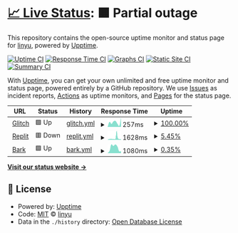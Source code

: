# [📈 Live Status](https://yidasanqian.github.io/uptime): <!--live status--> **🟧 Partial outage**

This repository contains the open-source uptime monitor and status page for [linyu](https://yidasanqian.github.io/), powered by [Upptime](https://github.com/upptime/upptime).

[![Uptime CI](https://github.com/yidasanqian/uptime/workflows/Uptime%20CI/badge.svg)](https://github.com/yidasanqian/uptime/actions?query=workflow%3A%22Uptime+CI%22)
[![Response Time CI](https://github.com/yidasanqian/uptime/workflows/Response%20Time%20CI/badge.svg)](https://github.com/yidasanqian/uptime/actions?query=workflow%3A%22Response+Time+CI%22)
[![Graphs CI](https://github.com/yidasanqian/uptime/workflows/Graphs%20CI/badge.svg)](https://github.com/yidasanqian/uptime/actions?query=workflow%3A%22Graphs+CI%22)
[![Static Site CI](https://github.com/yidasanqian/uptime/workflows/Static%20Site%20CI/badge.svg)](https://github.com/yidasanqian/uptime/actions?query=workflow%3A%22Static+Site+CI%22)
[![Summary CI](https://github.com/yidasanqian/uptime/workflows/Summary%20CI/badge.svg)](https://github.com/yidasanqian/uptime/actions?query=workflow%3A%22Summary+CI%22)

With [Upptime](https://upptime.js.org), you can get your own unlimited and free uptime monitor and status page, powered entirely by a GitHub repository. We use [Issues](https://github.com/yidasanqian/uptime/issues) as incident reports, [Actions](https://github.com/yidasanqian/uptime/actions) as uptime monitors, and [Pages](https://yidasanqian.github.io/uptime) for the status page.

<!--start: status pages-->
<!-- This summary is generated by Upptime (https://github.com/upptime/upptime) -->
<!-- Do not edit this manually, your changes will be overwritten -->
<!-- prettier-ignore -->
| URL | Status | History | Response Time | Uptime |
| --- | ------ | ------- | ------------- | ------ |
| <img alt="" src="https://icons.duckduckgo.com/ip3/chief-outgoing-trowel.glitch.me.ico" height="13"> [Glitch](https://chief-outgoing-trowel.glitch.me) | 🟩 Up | [glitch.yml](https://github.com/yidasanqian/uptime/commits/HEAD/history/glitch.yml) | <details><summary><img alt="Response time graph" src="./graphs/glitch/response-time-week.png" height="20"> 257ms</summary><br><a href="https://yidasanqian.github.io/uptime/history/glitch"><img alt="Response time 1255" src="https://img.shields.io/endpoint?url=https%3A%2F%2Fraw.githubusercontent.com%2Fyidasanqian%2Fuptime%2FHEAD%2Fapi%2Fglitch%2Fresponse-time.json"></a><br><a href="https://yidasanqian.github.io/uptime/history/glitch"><img alt="24-hour response time 494" src="https://img.shields.io/endpoint?url=https%3A%2F%2Fraw.githubusercontent.com%2Fyidasanqian%2Fuptime%2FHEAD%2Fapi%2Fglitch%2Fresponse-time-day.json"></a><br><a href="https://yidasanqian.github.io/uptime/history/glitch"><img alt="7-day response time 257" src="https://img.shields.io/endpoint?url=https%3A%2F%2Fraw.githubusercontent.com%2Fyidasanqian%2Fuptime%2FHEAD%2Fapi%2Fglitch%2Fresponse-time-week.json"></a><br><a href="https://yidasanqian.github.io/uptime/history/glitch"><img alt="30-day response time 253" src="https://img.shields.io/endpoint?url=https%3A%2F%2Fraw.githubusercontent.com%2Fyidasanqian%2Fuptime%2FHEAD%2Fapi%2Fglitch%2Fresponse-time-month.json"></a><br><a href="https://yidasanqian.github.io/uptime/history/glitch"><img alt="1-year response time 1255" src="https://img.shields.io/endpoint?url=https%3A%2F%2Fraw.githubusercontent.com%2Fyidasanqian%2Fuptime%2FHEAD%2Fapi%2Fglitch%2Fresponse-time-year.json"></a></details> | <details><summary><a href="https://yidasanqian.github.io/uptime/history/glitch">100.00%</a></summary><a href="https://yidasanqian.github.io/uptime/history/glitch"><img alt="All-time uptime 59.05%" src="https://img.shields.io/endpoint?url=https%3A%2F%2Fraw.githubusercontent.com%2Fyidasanqian%2Fuptime%2FHEAD%2Fapi%2Fglitch%2Fuptime.json"></a><br><a href="https://yidasanqian.github.io/uptime/history/glitch"><img alt="24-hour uptime 100.00%" src="https://img.shields.io/endpoint?url=https%3A%2F%2Fraw.githubusercontent.com%2Fyidasanqian%2Fuptime%2FHEAD%2Fapi%2Fglitch%2Fuptime-day.json"></a><br><a href="https://yidasanqian.github.io/uptime/history/glitch"><img alt="7-day uptime 100.00%" src="https://img.shields.io/endpoint?url=https%3A%2F%2Fraw.githubusercontent.com%2Fyidasanqian%2Fuptime%2FHEAD%2Fapi%2Fglitch%2Fuptime-week.json"></a><br><a href="https://yidasanqian.github.io/uptime/history/glitch"><img alt="30-day uptime 100.00%" src="https://img.shields.io/endpoint?url=https%3A%2F%2Fraw.githubusercontent.com%2Fyidasanqian%2Fuptime%2FHEAD%2Fapi%2Fglitch%2Fuptime-month.json"></a><br><a href="https://yidasanqian.github.io/uptime/history/glitch"><img alt="1-year uptime 59.05%" src="https://img.shields.io/endpoint?url=https%3A%2F%2Fraw.githubusercontent.com%2Fyidasanqian%2Fuptime%2FHEAD%2Fapi%2Fglitch%2Fuptime-year.json"></a></details>
| <img alt="" src="https://icons.duckduckgo.com/ip3/humminglightgraymoto.yidasanqian.repl.co.ico" height="13"> [Replit](https://HummingLightgrayMoto.yidasanqian.repl.co) | 🟥 Down | [replit.yml](https://github.com/yidasanqian/uptime/commits/HEAD/history/replit.yml) | <details><summary><img alt="Response time graph" src="./graphs/replit/response-time-week.png" height="20"> 1628ms</summary><br><a href="https://yidasanqian.github.io/uptime/history/replit"><img alt="Response time 3311" src="https://img.shields.io/endpoint?url=https%3A%2F%2Fraw.githubusercontent.com%2Fyidasanqian%2Fuptime%2FHEAD%2Fapi%2Freplit%2Fresponse-time.json"></a><br><a href="https://yidasanqian.github.io/uptime/history/replit"><img alt="24-hour response time 815" src="https://img.shields.io/endpoint?url=https%3A%2F%2Fraw.githubusercontent.com%2Fyidasanqian%2Fuptime%2FHEAD%2Fapi%2Freplit%2Fresponse-time-day.json"></a><br><a href="https://yidasanqian.github.io/uptime/history/replit"><img alt="7-day response time 1628" src="https://img.shields.io/endpoint?url=https%3A%2F%2Fraw.githubusercontent.com%2Fyidasanqian%2Fuptime%2FHEAD%2Fapi%2Freplit%2Fresponse-time-week.json"></a><br><a href="https://yidasanqian.github.io/uptime/history/replit"><img alt="30-day response time 2137" src="https://img.shields.io/endpoint?url=https%3A%2F%2Fraw.githubusercontent.com%2Fyidasanqian%2Fuptime%2FHEAD%2Fapi%2Freplit%2Fresponse-time-month.json"></a><br><a href="https://yidasanqian.github.io/uptime/history/replit"><img alt="1-year response time 3311" src="https://img.shields.io/endpoint?url=https%3A%2F%2Fraw.githubusercontent.com%2Fyidasanqian%2Fuptime%2FHEAD%2Fapi%2Freplit%2Fresponse-time-year.json"></a></details> | <details><summary><a href="https://yidasanqian.github.io/uptime/history/replit">5.45%</a></summary><a href="https://yidasanqian.github.io/uptime/history/replit"><img alt="All-time uptime 34.10%" src="https://img.shields.io/endpoint?url=https%3A%2F%2Fraw.githubusercontent.com%2Fyidasanqian%2Fuptime%2FHEAD%2Fapi%2Freplit%2Fuptime.json"></a><br><a href="https://yidasanqian.github.io/uptime/history/replit"><img alt="24-hour uptime 35.80%" src="https://img.shields.io/endpoint?url=https%3A%2F%2Fraw.githubusercontent.com%2Fyidasanqian%2Fuptime%2FHEAD%2Fapi%2Freplit%2Fuptime-day.json"></a><br><a href="https://yidasanqian.github.io/uptime/history/replit"><img alt="7-day uptime 5.45%" src="https://img.shields.io/endpoint?url=https%3A%2F%2Fraw.githubusercontent.com%2Fyidasanqian%2Fuptime%2FHEAD%2Fapi%2Freplit%2Fuptime-week.json"></a><br><a href="https://yidasanqian.github.io/uptime/history/replit"><img alt="30-day uptime 51.29%" src="https://img.shields.io/endpoint?url=https%3A%2F%2Fraw.githubusercontent.com%2Fyidasanqian%2Fuptime%2FHEAD%2Fapi%2Freplit%2Fuptime-month.json"></a><br><a href="https://yidasanqian.github.io/uptime/history/replit"><img alt="1-year uptime 34.10%" src="https://img.shields.io/endpoint?url=https%3A%2F%2Fraw.githubusercontent.com%2Fyidasanqian%2Fuptime%2FHEAD%2Fapi%2Freplit%2Fuptime-year.json"></a></details>
| <img alt="" src="https://icons.duckduckgo.com/ip3/z87zvy-8080.csb.app.ico" height="13"> [Bark](https://z87zvy-8080.csb.app) | 🟩 Up | [bark.yml](https://github.com/yidasanqian/uptime/commits/HEAD/history/bark.yml) | <details><summary><img alt="Response time graph" src="./graphs/bark/response-time-week.png" height="20"> 1080ms</summary><br><a href="https://yidasanqian.github.io/uptime/history/bark"><img alt="Response time 850" src="https://img.shields.io/endpoint?url=https%3A%2F%2Fraw.githubusercontent.com%2Fyidasanqian%2Fuptime%2FHEAD%2Fapi%2Fbark%2Fresponse-time.json"></a><br><a href="https://yidasanqian.github.io/uptime/history/bark"><img alt="24-hour response time 387" src="https://img.shields.io/endpoint?url=https%3A%2F%2Fraw.githubusercontent.com%2Fyidasanqian%2Fuptime%2FHEAD%2Fapi%2Fbark%2Fresponse-time-day.json"></a><br><a href="https://yidasanqian.github.io/uptime/history/bark"><img alt="7-day response time 1080" src="https://img.shields.io/endpoint?url=https%3A%2F%2Fraw.githubusercontent.com%2Fyidasanqian%2Fuptime%2FHEAD%2Fapi%2Fbark%2Fresponse-time-week.json"></a><br><a href="https://yidasanqian.github.io/uptime/history/bark"><img alt="30-day response time 750" src="https://img.shields.io/endpoint?url=https%3A%2F%2Fraw.githubusercontent.com%2Fyidasanqian%2Fuptime%2FHEAD%2Fapi%2Fbark%2Fresponse-time-month.json"></a><br><a href="https://yidasanqian.github.io/uptime/history/bark"><img alt="1-year response time 850" src="https://img.shields.io/endpoint?url=https%3A%2F%2Fraw.githubusercontent.com%2Fyidasanqian%2Fuptime%2FHEAD%2Fapi%2Fbark%2Fresponse-time-year.json"></a></details> | <details><summary><a href="https://yidasanqian.github.io/uptime/history/bark">0.35%</a></summary><a href="https://yidasanqian.github.io/uptime/history/bark"><img alt="All-time uptime 24.07%" src="https://img.shields.io/endpoint?url=https%3A%2F%2Fraw.githubusercontent.com%2Fyidasanqian%2Fuptime%2FHEAD%2Fapi%2Fbark%2Fuptime.json"></a><br><a href="https://yidasanqian.github.io/uptime/history/bark"><img alt="24-hour uptime 2.47%" src="https://img.shields.io/endpoint?url=https%3A%2F%2Fraw.githubusercontent.com%2Fyidasanqian%2Fuptime%2FHEAD%2Fapi%2Fbark%2Fuptime-day.json"></a><br><a href="https://yidasanqian.github.io/uptime/history/bark"><img alt="7-day uptime 0.35%" src="https://img.shields.io/endpoint?url=https%3A%2F%2Fraw.githubusercontent.com%2Fyidasanqian%2Fuptime%2FHEAD%2Fapi%2Fbark%2Fuptime-week.json"></a><br><a href="https://yidasanqian.github.io/uptime/history/bark"><img alt="30-day uptime 16.49%" src="https://img.shields.io/endpoint?url=https%3A%2F%2Fraw.githubusercontent.com%2Fyidasanqian%2Fuptime%2FHEAD%2Fapi%2Fbark%2Fuptime-month.json"></a><br><a href="https://yidasanqian.github.io/uptime/history/bark"><img alt="1-year uptime 24.07%" src="https://img.shields.io/endpoint?url=https%3A%2F%2Fraw.githubusercontent.com%2Fyidasanqian%2Fuptime%2FHEAD%2Fapi%2Fbark%2Fuptime-year.json"></a></details>

<!--end: status pages-->

[**Visit our status website →**](https://yidasanqian.github.io/uptime)

## 📄 License

- Powered by: [Upptime](https://github.com/upptime/upptime)
- Code: [MIT](./LICENSE) © [linyu](https://yidasanqian.github.io/)
- Data in the `./history` directory: [Open Database License](https://opendatacommons.org/licenses/odbl/1-0/)
